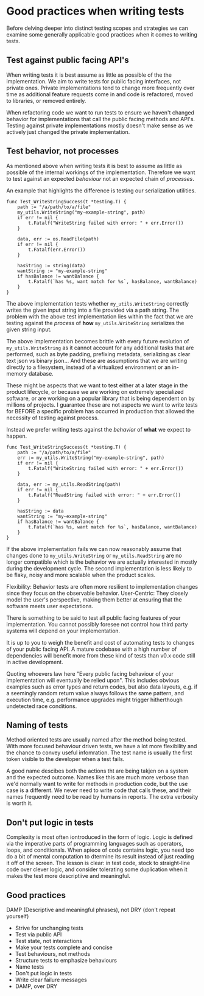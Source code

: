 # Good practices when writing tests

Before delving deeper into distinct testing scopes and strategies we can examine some generally applicable good practices when it comes to writing tests.

## Test against public facing API's

When writing tests it is best assume as little as possible of the the implementation. We aim to write tests for public facing interfaces, not private ones. Private implementations tend to change more frequently over time as additional feature requests come in and code is refactored, moved to libraries, or removed entirely.

When refactoring code we want to run tests to ensure we haven't changed behavior for implementations that call the public facing methods and API's. Testing against private implementations mostly doesn't make sense as we actively just changed the private implementation.

## Test behavior, not processes

As mentioned above when writing tests it is best to assume as little as possible of the internal workings of the implementation. Therefore we want to test against an expected *behaviour* not an expected chain of *processes*.

An example that highlights the difference is testing our serialization utilities.

```golang
func Test_WriteStringSuccess(t *testing.T) {
    path := "/a/path/to/a/file"
    my_utils.WriteString("my-example-string", path)
    if err != nil {
		t.Fatalf("WriteString failed with error: " + err.Error())
	}

    data, err := os.ReadFile(path)
	if err != nil {
		t.Fatalf(err.Error())
	}

    hasString := string(data)
    wantString := "my-example-string"
    if hasBalance != wantBalance {
        t.Fatalf(`has %s, want match for %s`, hasBalance, wantBalance)
    }
}
```

The above implementation tests whether `my_utils.WriteString` correctly writes the given input string into a file provided via a path string. The problem with the above test implementation lies within the fact that we are testing against the *process* of **how** `my_utils.WriteString` serializes the given string input.

The above implementation becomes brittle with every future evolution of `my_utils.WriteString` as it cannot account for any additional tasks that are performed, such as byte padding, prefixing metadata, serializing as clear text json vs binary json... And these are assumptions that we are writing directly to a filesystem, instead of a virtualized environment or an in-memory database.

These might be aspects that we want to test either at a later stage in the product lifecycle, or because we are working on extremely specialized software, or are working on a popular library that is being dependent on by millions of projects. I guarantee these are not aspects we want to write tests for BEFORE a specific problem has occurred in production that allowed the necessity of testing against process.

Instead we prefer writing tests against the *behavior* of **what** we expect to happen.

```golang
func Test_WriteStringSuccess(t *testing.T) {
    path := "/a/path/to/a/file"
    err := my_utils.WriteString("my-example-string", path)
    if err != nil {
		t.Fatalf("WriteString failed with error: " + err.Error())
	}

    data, err := my_utils.ReadString(path)
    if err != nil {
		t.Fatalf("ReadString failed with error: " + err.Error())
	}

    hasString := data
    wantString := "my-example-string"
    if hasBalance != wantBalance {
        t.Fatalf(`has %s, want match for %s`, hasBalance, wantBalance)
    }
}
```

If the above implementation fails we can now reasonably assume that changes done to `my_utils.WriteString` or `my_utils.ReadString` are no longer compatible which is the behavior we are actually interested in mostly during the development cycle. The second implementation is less likely to be flaky, noisy and more scalable when the product scales.

Flexibility: Behavior tests are often more resilient to implementation changes since they focus on the observable behavior.
User-Centric: They closely model the user's perspective, making them better at ensuring that the software meets user expectations.

There is something to be said to test all public facing features of your implementation. You cannot possibly foresee not control how third party systems will depend on your implementation.

It is up to you to weigh the benefit and cost of automating tests to changes of your public facing API. A mature codebase with a high number of dependencies will benefit more from these kind of tests than v0.x code still in active development.

Quoting whoevers law here "Every public facing behaviour of your implementation will eventually be relied upon". This includes obvious examples such as error types and return codes, but also data layouts, e.g. if a seemingly random return value always follows the same pattern, and execution time, e.g. performance upgrades might trigger hitherthough undetected race conditions.


## Naming of tests

Method oriented tests are usually named after the method being tested. With more focused behaviour driven tests, we have a lot more flexibility and the chance to convey useful infomration. The test name is usually the first token visible to the developer when a test fails.

A good name descibes both the actions tht are being takjen on a system and the expected outcome.
Names like this are much more verbose than we'd normally want to write for methods in production code, but the use case is a different. We never need to write code that calls these, and their names frequently need to be read by humans in reports. The extra verbosity is worth it.

## Don't put logic in tests

Complexity is most often iontroduced in the form of logic. Logic is defined via the imperative parts of programming languages such as operators, loops, and conditionals. When apiece of code contains logic, you need tpo do a bit of mental computation to dtermine its result instead of just reading it off of the screen. The lesson is clear: in test code, stock to straight-line code over clever logic, and consider tolerating some duplication when it makes the test more descriptiive and meaningful.

## Good practices

DAMP (Descriptive and meaningful phrases), not DRY (don't repeat yourself)
- Strive for unchanging tests
- Test via public API
- Test state, not interactions
- Make your tests complete and concise
- Test behaviours, not methods
- Structure tests to emphasize behaviours
- Name tests
- Don't put logic in tests
- Write clear failure messages
- DAMP, over DRY
